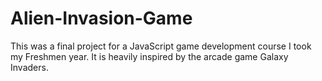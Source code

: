 # Alien-Invasion-Game
This was a final project for a JavaScript game development course I took my Freshmen year. It is heavily inspired by the arcade game Galaxy Invaders. 
